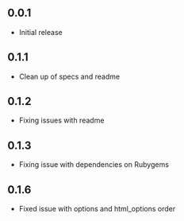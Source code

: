 ## 0.0.1

* Initial release

## 0.1.1

* Clean up of specs and readme

## 0.1.2

* Fixing issues with readme

## 0.1.3

* Fixing issue with dependencies on Rubygems

## 0.1.6

* Fixed issue with options and html_options order

